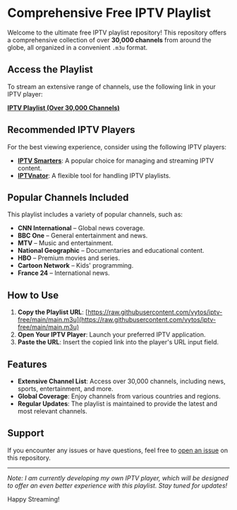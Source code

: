 # Comprehensive Free IPTV Playlist

Welcome to the ultimate free IPTV playlist repository! This repository offers a comprehensive collection of over **30,000 channels** from around the globe, all organized in a convenient `.m3u` format.

## Access the Playlist

To stream an extensive range of channels, use the following link in your IPTV player:

**[IPTV Playlist (Over 30,000 Channels)](https://raw.githubusercontent.com/vytos/iptv-free/main/main.m3u)**

## Recommended IPTV Players

For the best viewing experience, consider using the following IPTV players:

- **[IPTV Smarters](https://www.iptvsmarters.com/)**: A popular choice for managing and streaming IPTV content.
- **[IPTVnator](https://github.com/4gray/iptvnator)**: A flexible tool for handling IPTV playlists.

## Popular Channels Included

This playlist includes a variety of popular channels, such as:

- **CNN International** – Global news coverage.
- **BBC One** – General entertainment and news.
- **MTV** – Music and entertainment.
- **National Geographic** – Documentaries and educational content.
- **HBO** – Premium movies and series.
- **Cartoon Network** – Kids' programming.
- **France 24** – International news.

## How to Use

1. **Copy the Playlist URL**: [https://raw.githubusercontent.com/vytos/iptv-free/main/main.m3u](https://raw.githubusercontent.com/vytos/iptv-free/main/main.m3u)
2. **Open Your IPTV Player**: Launch your preferred IPTV application.
3. **Paste the URL**: Insert the copied link into the player's URL input field.

## Features

- **Extensive Channel List**: Access over 30,000 channels, including news, sports, entertainment, and more.
- **Global Coverage**: Enjoy channels from various countries and regions.
- **Regular Updates**: The playlist is maintained to provide the latest and most relevant channels.

## Support

If you encounter any issues or have questions, feel free to [open an issue](https://github.com/vytos/iptv-free/issues) on this repository.

---

*Note: I am currently developing my own IPTV player, which will be designed to offer an even better experience with this playlist. Stay tuned for updates!*

Happy Streaming!
